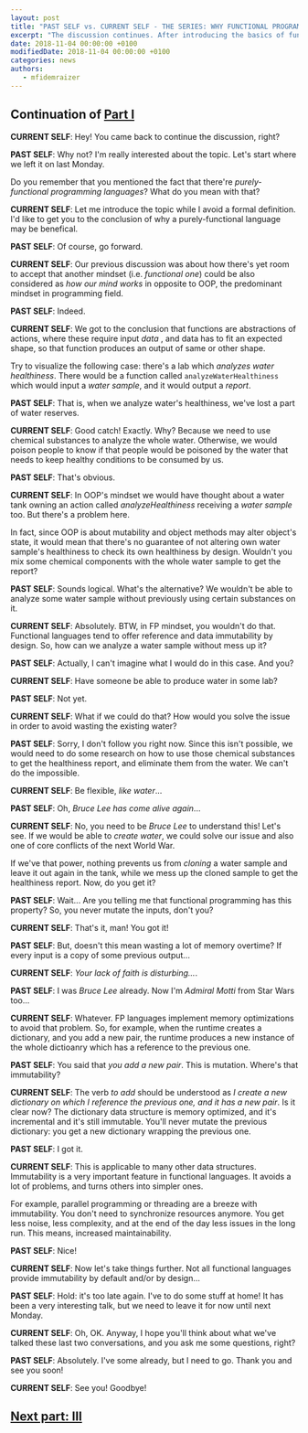 ```yaml
---
layout: post
title: "PAST SELF vs. CURRENT SELF - THE SERIES: WHY FUNCTIONAL PROGRAMMING OVER OOP (PART II)"
excerpt: "The discussion continues. After introducing the basics of functional thinking, let's go deeper on the topic!"
date: 2018-11-04 00:00:00 +0100
modifiedDate: 2018-11-04 00:00:00 +0100
categories: news
authors: 
   - mfidemraizer
---
```


## Continuation of [Part I](/news/2018/10/29/past-self-vs-current-self-the-series-why-functional-programming-over-oop-part-i)

**CURRENT SELF**: Hey! You came back to continue the discussion, right?

**PAST SELF**: Why not? I'm really interested about the topic. Let's start where we left it on last Monday.

Do you remember that you mentioned the fact that there're *purely-functional programming languages*? What do you mean with that?

**CURRENT SELF**: Let me introduce the topic while I avoid a formal definition. I'd like to get you to the conclusion of why a purely-functional language may be benefical.

**PAST SELF**: Of course, go forward.

**CURRENT SELF**: Our previous discussion was about how there's yet room to accept that another mindset (i.e. *functional one*) could be also considered as *how our mind works* in opposite to OOP, the predominant mindset in programming field.

**PAST SELF**: Indeed.

**CURRENT SELF**: We got to the conclusion that functions are abstractions of actions, where these require input *data* , and data has to fit an expected shape, so that function produces an output of same or other shape.

Try to visualize the following case: there's a lab which *analyzes water healthiness*. There would be a function called `analyzeWaterHealthiness` which would input a *water sample*, and it would output a *report*.

**PAST SELF**: That is, when we analyze water's healthiness, we've lost a part of water reserves.

**CURRENT SELF**: Good catch! Exactly. Why? Because we need to use chemical substances to analyze the whole water. Otherwise, we would poison people to know if that people would be poisoned by the water that needs to keep healthy conditions to be consumed by us. 

**PAST SELF**: That's obvious.

**CURRENT SELF**: In OOP's mindset we would have thought about a water tank owning an action called *analyzeHealthiness* receiving a *water sample* too. But there's a problem here. 

In fact, since OOP is about mutability and object methods may alter object's state, it would mean that there's no guarantee of not altering own water sample's healthiness to check its own healthiness by design. Wouldn't you mix some chemical components with the whole water sample to get the report?

**PAST SELF**: Sounds logical. What's the alternative? We wouldn't be able to analyze some water sample without previously using certain substances on it. 

**CURRENT SELF**: Absolutely. BTW, in FP mindset, you wouldn't do that. Functional languages tend to offer reference and data immutability by design. So, how can we analyze a water sample without mess up it?

**PAST SELF**: Actually, I can't imagine what I would do in this case. And you?

**CURRENT SELF**: Have someone be able to produce water in some lab?

**PAST SELF**: Not yet.

**CURRENT SELF**: What if we could do that? How would you solve the issue in order to avoid wasting the existing water?

**PAST SELF**: Sorry, I don't follow you right now. Since this isn't possible, we would need to do some research on how to use those chemical substances to get the healthiness report, and eliminate them from the water. We can't do the impossible.

**CURRENT SELF**: Be flexible, *like water*...

**PAST SELF**: Oh, *Bruce Lee has come alive again*...  

**CURRENT SELF**: No, you need to be *Bruce Lee* to understand this! Let's see. If we would be able to *create water*, we could solve our issue and also one of core conflicts of the next World War. 

If we've that power, nothing prevents us from *cloning* a water sample and leave it out again in the tank, while we mess up the cloned sample to get the healthiness report. Now, do you get it?

**PAST SELF**: Wait... Are you telling me that functional programming has this property? So, you never mutate the inputs, don't you?

**CURRENT SELF**: That's it, man! You got it!

**PAST SELF**: But, doesn't this mean wasting a lot of memory overtime? If every input is a copy of some previous output...

**CURRENT SELF**: *Your lack of faith is disturbing...*.

**PAST SELF**: I was *Bruce Lee* already. Now I'm *Admiral Motti* from Star Wars too...

**CURRENT SELF**: Whatever. FP languages implement memory optimizations to avoid that problem. So, for example, when the runtime creates a dictionary, and you add a new pair, the runtime produces a new instance of the whole dictioanry which has a reference to the previous one. 

**PAST SELF**: You said that *you add a new pair*. This is mutation. Where's that immutability?

**CURRENT SELF**: The verb *to add* should be understood as *I create a new dictionary on which I reference the previous one, and it has a new pair*. Is it clear now? The dictionary data structure is memory optimized, and it's incremental and it's still immutable. You'll never mutate the previous dictionary: you get a new dictionary wrapping the previous one.

**PAST SELF**: I got it.

**CURRENT SELF**: This is applicable to many other data structures. Immutability is a very important feature in functional languages. It avoids a lot of problems, and turns others into simpler ones.

For example, parallel programming or threading are a breeze with immutability. You don't need to synchronize resources anymore. You get less noise, less complexity, and at the end of the day less issues in the long run. This means, increased maintainability. 

**PAST SELF**: Nice! 

**CURRENT SELF**: Now let's take things further. Not all functional languages provide immutability by default and/or by design...

**PAST SELF**: Hold: it's too late again. I've to do some stuff at home! It has been a very interesting talk, but we need to leave it for now until next Monday.

**CURRENT SELF**: Oh, OK. Anyway, I hope you'll think about what we've talked these last two conversations, and you ask me some questions, right? 

**PAST SELF**: Absolutely. I've some already, but I need to go. Thank you and see you soon!

**CURRENT SELF**: See you! Goodbye!

## [Next part: III](/news/2018/11/22/past-self-vs-current-self-the-series-why-functional-programming-over-oop-part-iii)
